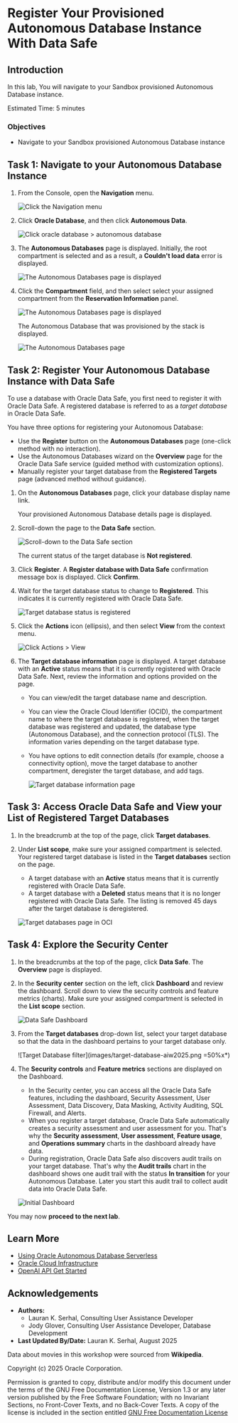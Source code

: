 # Register Your Provisioned Autonomous Database Instance With Data Safe 

## Introduction

In this lab, You will navigate to your Sandbox provisioned Autonomous Database instance.

Estimated Time: 5 minutes

### Objectives

- Navigate to your Sandbox provisioned Autonomous Database instance

## Task 1: Navigate to your Autonomous Database Instance

1. From the Console, open the **Navigation** menu.

    ![Click the Navigation menu](./images/click-navigation-menu.png "")

2.  Click **Oracle Database**, and then click **Autonomous Data**.

    ![Click oracle database > autonomous database](./images/click-adb-aiw2025.png "")

3. The **Autonomous Databases** page is displayed. Initially, the root compartment is selected and as a result, a **Couldn't load data** error is displayed. 

    ![The Autonomous Databases page is displayed](./images/error-aiw2025.png "")

4. Click the **Compartment** field, and then select select your assigned compartment from the **Reservation Information** panel. 

    ![The Autonomous Databases page is displayed](./images/select-compartment-aiw2025.png "")

    The Autonomous Database that was provisioned by the stack is displayed.

    ![The Autonomous Databases page](./images/adb-instances-aiw2025.png "")

## Task 2: Register Your Autonomous Database Instance with Data Safe

To use a database with Oracle Data Safe, you first need to register it with Oracle Data Safe. A registered database is referred to as a _target database_ in Oracle Data Safe.

You have three options for registering your Autonomous Database:
- Use the **Register** button on the **Autonomous Databases** page (one-click method with no interaction).
- Use the Autonomous Databases wizard on the **Overview** page for the Oracle Data Safe service (guided method with customization options).
- Manually register your target database from the **Registered Targets** page (advanced method without guidance).

1. On the **Autonomous Databases** page, click your database display name link. 

    Your provisioned Autonomous Database details page is displayed. 
    
2. Scroll-down the page to the **Data Safe** section. 

    ![Scroll-down to the Data Safe section](./images/scroll-data-safe-aiw2025.png "")

    The current status of the target database is **Not registered**.

3. Click **Register**. A **Register database with Data Safe** confirmation message box is displayed. Click **Confirm**.

4. Wait for the target database status to change to **Registered**. This indicates it is currently registered with Oracle Data Safe.

    ![Target database status is registered](./images/status-registered-aiw2025.png "")

5. Click the **Actions** icon (ellipsis), and then select **View** from the context menu.

    ![Click Actions > View](./images/click-actions-aiw2025.png "")

6. The **Target database information** page is displayed. A target database with an **Active** status means that it is currently registered with Oracle Data Safe. Next, review the information and options provided on the page.

    - You can view/edit the target database name and description.
    - You can view the Oracle Cloud Identifier (OCID), the compartment name to where the target database is registered, when the target database was registered and updated, the database type (Autonomous Database), and the connection protocol (TLS). The information varies depending on the target database type.
    - You have options to edit connection details (for example, choose a connectivity option), move the target database to another compartment, deregister the target database, and add tags.

        ![Target database information page](images/target-database-details-page.png " ")

## Task 3: Access Oracle Data Safe and View your List of Registered Target Databases

1. In the breadcrumb at the top of the page, click **Target databases**.

2. Under **List scope**, make sure your assigned compartment is selected. Your registered target database is listed in the **Target databases** section on the page.

    - A target database with an **Active** status means that it is currently registered with Oracle Data Safe.
    - A target database with a **Deleted** status means that it is no longer registered with Oracle Data Safe. The listing is removed 45 days after the target database is deregistered.

    ![Target databases page in OCI](images/target-databases-page-aiw2025.png "Target databases page in OCI")

## Task 4: Explore the Security Center

1. In the breadcrumbs at the top of the page, click **Data Safe**. The **Overview** page is displayed.

2. In the **Security center** section on the left, click **Dashboard** and review the dashboard. Scroll down to view the security controls and feature metrics (charts). Make sure your assigned compartment is selected in the **List scope** section. 

    ![Data Safe Dashboard](images/dashboard-aiw2025.png "Target databases page in OCI")

3. From the **Target databases** drop-down list, select your target database so that the data in the dashboard pertains to your target database only.

    ![Target Database filter](images/target-database-aiw2025.png =50%x*)

4. The **Security controls** and **Feature metrics** sections are displayed on the Dashboard.
    - In the Security center, you can access all the Oracle Data Safe features, including the dashboard, Security Assessment, User Assessment, Data Discovery, Data Masking, Activity Auditing, SQL Firewall, and Alerts.
    - When you register a target database, Oracle Data Safe automatically creates a security assessment and user assessment for you. That's why the **Security assessment**, **User assessment**, **Feature usage**, and **Operations summary** charts in the dashboard already have data.
    - During registration, Oracle Data Safe also discovers audit trails on your target database. That's why the **Audit trails** chart in the dashboard shows one audit trail with the status **In transition** for your Autonomous Database. Later you start this audit trail to collect audit data into Oracle Data Safe.

    ![Initial Dashboard](images/dashboard-security-controls-aiw2025.png " ")

You may now **proceed to the next lab**.

## Learn More

* [Using Oracle Autonomous Database Serverless](https://docs.oracle.com/en/cloud/paas/autonomous-database/adbsa/index.html)
* [Oracle Cloud Infrastructure](https://docs.cloud.oracle.com/en-us/iaas/Content/GSG/Concepts/baremetalintro.htm)
* [OpenAI API Get Started](https://platform.openai.com/docs/introduction)

## Acknowledgements

* **Authors:** 
    - Lauran K. Serhal, Consulting User Assistance Developer
    - Jody Glover, Consulting User Assistance Developer, Database Development
* **Last Updated By/Date:** Lauran K. Serhal, August 2025

Data about movies in this workshop were sourced from **Wikipedia**.

Copyright (c) 2025 Oracle Corporation.

Permission is granted to copy, distribute and/or modify this document
under the terms of the GNU Free Documentation License, Version 1.3
or any later version published by the Free Software Foundation;
with no Invariant Sections, no Front-Cover Texts, and no Back-Cover Texts.
A copy of the license is included in the section entitled [GNU Free Documentation License](https://oracle-livelabs.github.io/adb/shared/adb-15-minutes/introduction/files/gnu-free-documentation-license.txt)

